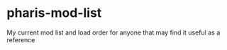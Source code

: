 # pharis-mod-list
My current mod list and load order for anyone that may find it useful as a reference
